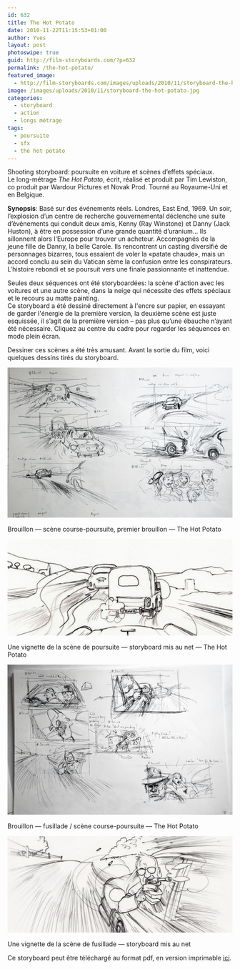 ```yaml
---
id: 632
title: The Hot Potato
date: 2010-11-22T11:15:53+01:00
author: Yves
layout: post
photoswipe: true
guid: http://film-storyboards.com/?p=632
permalink: /the-hot-potato/
featured_image:
  - http://film-storyboards.com/images/uploads/2010/11/storyboard-the-hot-potato.jpg
image: /images/uploads/2010/11/storyboard-the-hot-potato.jpg
categories:
  - storyboard
  - action
  - longs métrage
tags:
  - poursuite
  - sfx 
  - the hot potato
---
```

Shooting storyboard: poursuite en voiture et scènes d&rsquo;effets spéciaux.  
Le long-métrage *The Hot Potato*, écrit, réalisé et produit par Tim Lewiston, co produit par Wardour Pictures et Novak Prod. Tourné au Royaume-Uni et en Belgique.

**Synopsis**: Basé sur des événements réels. Londres, East End, 1969. Un soir, l&rsquo;explosion d&rsquo;un centre de recherche gouvernemental déclenche une suite d’événements qui conduit deux amis, Kenny (Ray Winstone) et Danny (Jack Huston), à être en possession d’une grande quantité d’uranium... Ils sillonnent alors l'Europe pour trouver un acheteur. Accompagnés de la jeune fille de Danny, la belle Carole. Ils rencontrent un casting diversifié de personnages bizarres, tous essaient de voler la «patate chaude», mais un accord conclu au sein du Vatican sème la confusion entre les conspirateurs. L'histoire rebondi et se poursuit vers une finale passionnante et inattendue.

Seules deux séquences ont été storyboardées: la scène d'action avec les voitures et une autre scène, dans la neige qui nécessite des effets spéciaux et le recours au matte painting.  
Ce storyboard a été dessiné directement à l'encre sur papier, en essayant de garder l'énergie de la première version, la deuxième scène est juste esquissée, il s’agit de la première version &#8211; pas plus qu’une ébauche n’ayant été nécessaire. Cliquez au centre du cadre pour regarder les séquences en mode plein écran.


Dessiner ces scènes a été très amusant. 
Avant la sortie du film, voici quelques dessins tirés du storyboard.

![Brouillon — scène course-poursuite — The Hot Potato](/images/uploads/2010/12/Rough-storyboard_Hot-Potato.jpg)
<figcaption>Brouillon — scène course-poursuite, premier brouillon — The Hot Potato</figcaption>

![Brouillon — scène course-poursuite — The Hot Potato](/images/uploads/2010/12/The-Hot-Potato-storyboard-car-chase.jpg)
<figcaption>Une vignette de la scène de poursuite — storyboard mis au net — The Hot Potato</figcaption>


![Brouillon — scène course-poursuite — The Hot Potato](/images/uploads/2010/12/Rough-storyboard_Hot-Potato-gun-scene.jpg)
<figcaption>Brouillon — fusillade / scène course-poursuite — The Hot Potato</figcaption>


![Mise au net — fusillade / scène course-poursuite — The Hot Potato — The Hot Potato](/images/uploads/2010/12/The-Hot-Potato-storyboard-gun-scene.jpg)
<figcaption>Une vignette de la scène de fusillade — storyboard mis au net</figcaption>


Ce storyboard peut être téléchargé au format pdf, en version imprimable <a href="http://issuu.com/alternatyves/docs/storyboard-the-hot-potato" target="_blank" rel="noopener">ici</a>.
